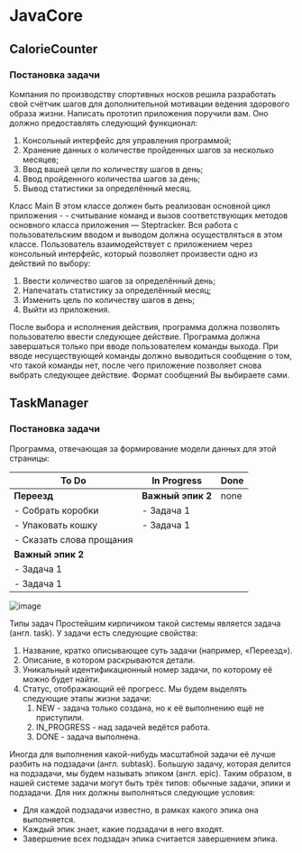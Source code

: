 # JavaCore
## CalorieCounter
### Постановка задачи
Компания по производству спортивных носков решила разработать свой счётчик шагов для дополнительной мотивации ведения здорового образа жизни. 
Написать прототип приложения поручили вам. 
Оно должно предоставлять следующий функционал:
1. Консольный интерфейс для управления программой;
2. Хранение данных о количестве пройденных шагов за несколько месяцев;
3. Ввод вашей цели по количеству шагов в день;
4. Ввод пройденного количества шагов за день;
5. Вывод статистики за определённый месяц.

Класс Main
В этом классе должен быть реализован основной цикл приложения - - считывание команд и вызов соответствующих методов основного класса приложения — Steptracker. Вся работа с пользовательским вводом и выводом должна осуществляться в этом классе.
Пользователь взаимодействует с приложением через консольный интерфейс, который позволяет произвести одно из действий по выбору:
1. Ввести количество шагов за определённый день;
2. Напечатать статистику за определённый месяц;
3. Изменить цель по количеству шагов в день;
4. Выйти из приложения.

После выбора и исполнения действия, программа должна позволять пользователю ввести следующее действие. Программа должна завершаться только при вводе пользователем команды выхода. При вводе несуществующей команды должно выводиться сообщение о том, что такой команды нет, после чего приложение позволяет снова выбрать следующее действие. Формат сообщений Вы выбираете сами.

## TaskManager
### Постановка задачи
Программа, отвечающая за формирование модели данных для этой страницы:

| To Do          | In Progress       | Done |
| -------------- | ----------------- | ---- |
| **Переезд**    | **Важный эпик 2** | none |
| - Собрать коробки | - Задача 1        |      |
| - Упаковать кошку | - Задача 1        |      |
| - Сказать слова прощания |                 |      |
| **Важный эпик 2** |                   |      |
| - Задача 1      |                   |      |
| - Задача 1      |                   |      |

![image](https://github.com/user-attachments/assets/a715da8e-390c-4552-b334-25af66362aba)

Типы задач
Простейшим кирпичиком такой системы является задача (англ. task). У задачи есть следующие свойства:
1. Название, кратко описывающее суть задачи (например, «Переезд»).
2. Описание, в котором раскрываются детали.
3. Уникальный идентификационный номер задачи, по которому её можно будет найти.
4. Статус, отображающий её прогресс. Мы будем выделять следующие этапы жизни задачи: 
   1. NEW - задача только создана, но к её выполнению ещё не приступили. 
   2. IN_PROGRESS - над задачей ведётся работа. 
   3. DONE - задача выполнена.

Иногда для выполнения какой-нибудь масштабной задачи её лучше разбить на подзадачи (англ. subtask). Большую задачу, которая делится на подзадачи, мы будем называть эпиком (англ. еріс).
Таким образом, в нашей системе задачи могут быть трёх типов: обычные задачи, эпики и подзадачи. Для них должны выполняться следующие условия:
- Для каждой подзадачи известно, в рамках какого эпика она выполняется.
- Каждый эпик знает, какие подзадачи в него входят.
- Завершение всех подзадач эпика считается завершением эпика.
